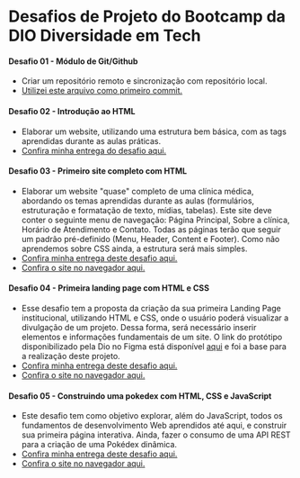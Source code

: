 # Desafios de Projeto do Bootcamp da DIO Diversidade em Tech
#### Desafio 01 - Módulo de Git/Github
- Criar um repositório remoto e sincronização com repositório local.
- [Utilizei este arquivo como primeiro commit.](https://github.com/BWartchow/Bootcamp-DIO-Desafios/blob/main/sobre_o_bootcamp.txt)
#### Desafio 02 - Introdução ao HTML
- Elaborar um website, utilizando uma estrutura bem básica, com as tags aprendidas durante as aulas práticas.
- [Confira minha entrega do desafio aqui.](https://github.com/BWartchow/Bootcamp-DIO-Desafios/tree/main/_SITE)
#### Desafio 03 - Primeiro site completo com HTML
- Elaborar um website "quase" completo de uma clínica médica, abordando os temas aprendidas durante as aulas (formulários, estruturação e formatação de texto, mídias, tabelas). Este site deve conter o seguinte menu de navegação: Página Principal, Sobre a clínica, Horário de Atendimento e Contato. Todas as páginas terão que seguir um padrão pré-definido (Menu, Header, Content e Footer). Como não aprendemos sobre CSS ainda, a estrutura será mais simples.
- [Confira minha entrega deste desafio aqui.](https://github.com/BWartchow/Bootcamp-DIO-Desafios/tree/main/Desafio_03)
- [Confira o site no navegador aqui.](https://bsw-desafio-html.netlify.app/)
#### Desafio 04 - Primeira landing page com HTML e CSS
- Esse desafio tem a proposta da criação da sua primeira Landing Page institucional, utilizando HTML e CSS, onde o usuário poderá visualizar a divulgação de um projeto. Dessa forma, será necessário inserir elementos e informações fundamentais de um site. O link do protótipo disponibilizado pela Dio no Figma está disponível [aqui](https://www.figma.com/file/3PiokoJj9IhGDnNiWAJbz7/DIO---Desafio-01?node-id=0%3A1&t=IPxvJVspdxyIwmtE-0) e foi a base para a realização deste projeto.
- [Confira minha entrega deste desafio aqui.](https://github.com/BWartchow/Bootcamp-DIO-Desafios/tree/main/Desafio_CSS)
- [Confira o site no navegador aqui.](https://bsw-desafio-css.netlify.app/)
#### Desafio 05 - Construindo uma pokedex com HTML, CSS e JavaScript
- Este desafio tem como objetivo explorar, além do JavaScript, todos os fundamentos de desenvolvimento Web aprendidos até aqui, e construir sua primeira página interativa. Ainda, fazer o consumo de uma API REST para a criação de uma Pokédex dinâmica.
- [Confira minha entrega deste desafio aqui.](https://github.com/BWartchow/Bootcamp-DIO-Desafios/tree/main/Pokedex)
- [Confira o site no navegador aqui.](https://bsw-desafio-pokedex.netlify.app/)
